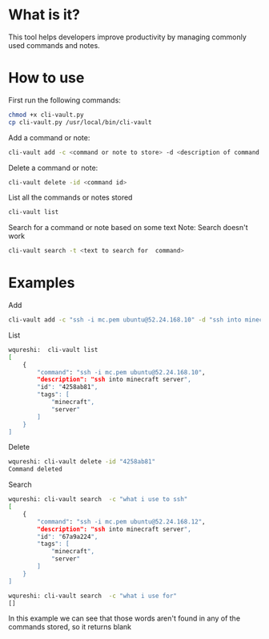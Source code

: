 # What is it?

This tool helps developers improve productivity by managing commonly used commands and notes. 

# How to use
First run the following commands:
```sh
chmod +x cli-vault.py
cp cli-vault.py /usr/local/bin/cli-vault
```

Add a command or note:

```sh
cli-vault add -c <command or note to store> -d <description of command or note, what, why, when etc> -t <tags such as "maintenance, release">
```

Delete a command or note:

```sh
cli-vault delete -id <command id>
```

List all the commands or notes stored
```sh
cli-vault list
```

Search for a command or note based on some text
Note: Search doesn't work
```sh
cli-vault search -t <text to search for  command>
```

# Examples

Add

```sh
cli-vault add -c "ssh -i mc.pem ubuntu@52.24.168.10" -d "ssh into minecraft server" -t "minecraft,server"
```

List

```sh
wqureshi:  cli-vault list
[
    {
        "command": "ssh -i mc.pem ubuntu@52.24.168.10",
        "description": "ssh into minecraft server",
        "id": "4258ab81",
        "tags": [
            "minecraft",
            "server"
        ]
    }
]
```

Delete

```sh
wqureshi: cli-vault delete -id "4258ab81" 
Command deleted
```

Search

```sh
wqureshi: cli-vault search  -c "what i use to ssh"
[
    {
        "command": "ssh -i mc.pem ubuntu@52.24.168.12",
        "description": "ssh into minecraft server",
        "id": "67a9a224",
        "tags": [
            "minecraft",
            "server"
        ]
    }
]
```

```sh
wqureshi: cli-vault search  -c "what i use for"
[]
```
In this example we can see that those words aren't found in any of the commands stored, so it returns blank